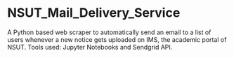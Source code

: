 # NSUT_Mail_Delivery_Service
A Python based web scraper to automatically send an email to a list of users whenever a new notice gets uploaded on IMS, the academic portal of NSUT.
Tools used:
Jupyter Notebooks and Sendgrid API.
